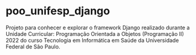 # poo_unifesp_django
Projeto para conhecer e explorar o framework Django realizado durante a Unidade Curricular: Programação Orientada a Objetos (Programação II) 2022
do curso Tecnologia em Informática em Saúde da Universidade Federal de São Paulo.
